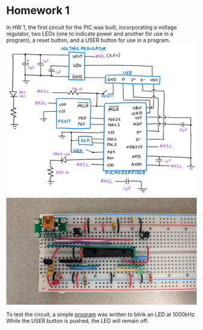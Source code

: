 # Homework 1
In HW 1, the first circuit for the PIC was built, incorporating a voltage regulator, two LEDs (one to indicate power and another for use in a program), a reset button, and a USER button for use in a program.
![image](img/circuit_diagram.png)
![image](img/circuit_board.jpg)

To test the circuit, a simple [program](hw1/hw1_code.X/main.c) was written to blink an LED at 1000kHz. While the USER button is pushed, the LED will remain off.
